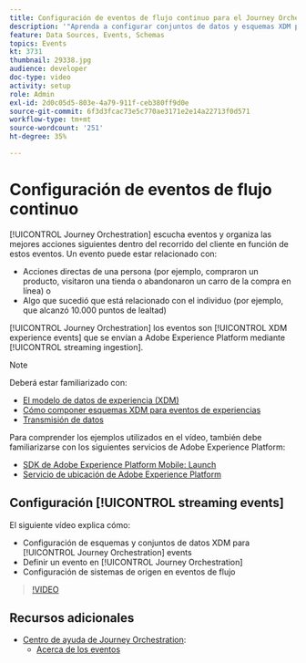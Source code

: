 ```yaml
---
title: Configuración de eventos de flujo continuo para el Journey Orchestration de Adobe
description: '"Aprenda a configurar conjuntos de datos y esquemas XDM para eventos de Journey Orchestration, definir un evento en Journey Orchestration, y configurar sistemas de origen para eventos de flujo"'
feature: Data Sources, Events, Schemas
topics: Events
kt: 3731
thumbnail: 29338.jpg
audience: developer
doc-type: video
activity: setup
role: Admin
exl-id: 2d0c05d5-803e-4a79-911f-ceb380ff9d0e
source-git-commit: 6f3d3fcac73e5c770ae3171e2e14a22713f0d571
workflow-type: tm+mt
source-wordcount: '251'
ht-degree: 35%

---
```


# Configuración de eventos de flujo continuo

[!UICONTROL Journey Orchestration] escucha eventos y organiza las mejores acciones siguientes dentro del recorrido del cliente en función de estos eventos. Un evento puede estar relacionado con:

* Acciones directas de una persona (por ejemplo, compraron un producto, visitaron una tienda o abandonaron un carro de la compra en línea) o
* Algo que sucedió que está relacionado con el individuo (por ejemplo, que alcanzó 10.000 puntos de lealtad)

[!UICONTROL Journey Orchestration] los eventos son [!UICONTROL XDM experience events] que se envían a Adobe Experience Platform mediante [!UICONTROL streaming ingestion].

>[!NOTE]
>
>Deberá estar familiarizado con:
>
>* [El modelo de datos de experiencia (XDM)](https://docs.adobe.com/content/help/es-ES/platform-learn/tutorials/schemas/understanding-the-xdm-system-and-experience-data-model.html)
>* [Cómo componer esquemas XDM para eventos de experiencias](https://docs.adobe.com/content/help/es-ES/platform-learn/tutorials/schemas/create-your-first-schema-with-out-of-the-box-components.html)
>* [Transmisión de datos](https://docs.adobe.com/content/help/en/platform-learn/tutorials/data-ingestion/understanding-streaming-ingestion.html)
>
>Para comprender los ejemplos utilizados en el vídeo, también debe familiarizarse con los siguientes servicios de Adobe Experience Platform:
>
>* [SDK de Adobe Experience Platform Mobile: Launch](https://docs.adobe.com/content/help/es-ES/core-services-learn/tutorials/launch-mobile/understanding-the-mobile-sdks.html)
>* [Servicio de ubicación de Adobe Experience Platform](https://docs.adobe.com/content/help/es-ES/places/using/home.html)


## Configuración [!UICONTROL streaming events]

El siguiente vídeo explica cómo:

* Configuración de esquemas y conjuntos de datos XDM para [!UICONTROL Journey Orchestration] events
* Definir un evento en [!UICONTROL Journey Orchestration]
* Configuración de sistemas de origen en eventos de flujo

>[!VIDEO](https://video.tv.adobe.com/v/29338?quality=12)

## Recursos adicionales

* [Centro de ayuda de Journey Orchestration](https://docs.adobe.com/content/help/es/journeys/using/journey-orchestration-home.html):
   * [Acerca de los eventos](https://docs.adobe.com/content/help/en/journeys/using/events-journeys/about-events.html)
